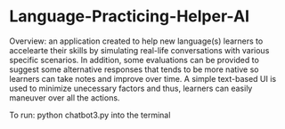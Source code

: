 # Language-Practicing-Helper-AI
 
Overview: an application created to help new language(s) learners to accelearte their skills by simulating real-life conversations with various specific scenarios. In addition, some evaluations can be provided to suggest some alternative responses that tends to be more native so learners can take notes and improve over time. A simple text-based UI is used to minimize unecessary factors and thus, learners can easily maneuver over all the actions.

To run: python chatbot3.py into the terminal
